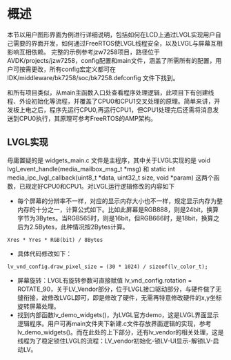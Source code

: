 # 概述
本节以用户图形界面为例进行详细说明，包括如何在LCD上通过LVGL实现用户自己需要的界面开发，如何通过FreeRTOS使LVGL线程安全，以及LVGL与屏幕互相影响互相依赖。
完整的示例参考jzw7258项目，路径位于AVDK/projects/jzw7258，config配置和main文件，涵盖了所需所有的配置，用户可按需更改，所有config宏定义都可在IDK/middleware/bk7258/soc/bk7258.defconfig 文件下找到。

和所有项目类似，从main主函数入口处查看程序处理逻辑，此项目下有创建线程、外设初始化等流程，并覆盖了CPU0和CPU1交叉处理的原理。简单来讲，开发板上电之后，程序先运行CPU0,再运行CPU1，但CPU1处理完后还需将消息发送到CPU0执行，其原理可参考FreeRTOS的AMP架构。

## LVGL实现
毋庸置疑的是 widgets_main.c 文件是主程序，其中关于LVGL实现的是 void lvgl_event_handle(media_mailbox_msg_t *msg) 和 static int media_ipc_lvgl_callback(uint8_t *data, uint32_t size, void *param) 这两个函数，已规定好CPU0和CPU1。对LVGL运行逻辑修改的内容如下
* 每个屏幕的分辨率不一样，对应的显示内存大小也不一样，规定显示内存为整内存的十分之一，计算公式如下。比如此屏幕是RGB888，则是24bit，换算字节为3Bytes。当RGB565时，则是16bit，但RGB666时，是18bit，换算之后为2.5Bytes，此种情况按2Bytes计算。
```plantuml
Xres * Yres * RGB(bit) / 8Bytes
```
* 具体代码修改如下：
```plantuml
lv_vnd_config.draw_pixel_size = (30 * 1024) / sizeof(lv_color_t);
```
* 屏幕旋转：LVGL有旋转参数可直接赋值 lv_vnd_config.rotation = ROTATE_90，关于LV_Vendor部分，位于LVGL接口驱动部分，与硬件做了无缝衔接，故修改LVGL即可，即是修改了硬件，无需再特意修改硬件的x,y坐标旋转屏幕处理。 
* 找到内部函数lv_demo_widgets()，为LVGL官方demo，这是LVGL界面显示逻辑程序。用户可再main文件夹下新建.c文件存放界面逻辑的实现，参考lv_demo_widgets()。而在此处的上下部分，还有lv_vendor的相关处理，这是线程为了稳定锁住LVGL的流程：LV_vendor初始化-锁LV-UI显示-解锁LV-启动LV。